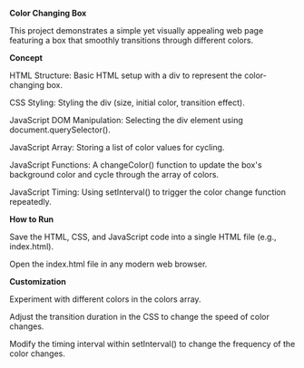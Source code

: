 **Color Changing Box**

This project demonstrates a simple yet visually appealing web page featuring a box that smoothly transitions through different colors.

**Concept**

HTML Structure: Basic HTML setup with a div to represent the color-changing box.

CSS Styling: Styling the div (size, initial color, transition effect).

JavaScript DOM Manipulation: Selecting the div element using document.querySelector().

JavaScript Array: Storing a list of color values for cycling.

JavaScript Functions: A changeColor() function to update the box's background color and cycle through the array of colors.

JavaScript Timing: Using setInterval() to trigger the color change function repeatedly.

**How to Run**

Save the HTML, CSS, and JavaScript code into a single HTML file (e.g., index.html).

Open the index.html file in any modern web browser.

**Customization**

Experiment with different colors in the colors array.

Adjust the transition duration in the CSS to change the speed of color changes.

Modify the timing interval within setInterval() to change the frequency of the color changes.
